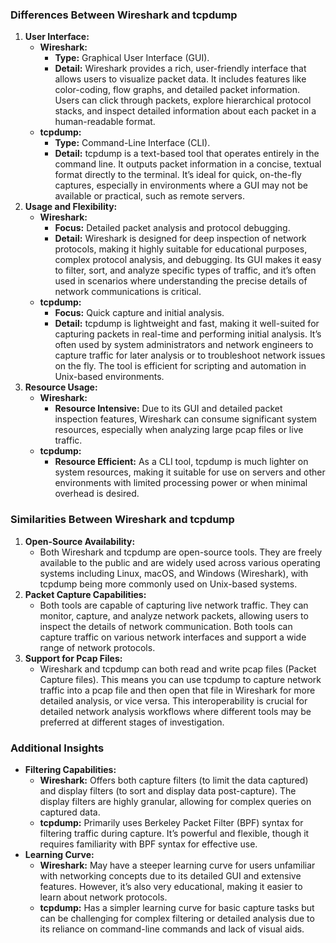 ### **Differences Between Wireshark and tcpdump**

1. **User Interface:**
    - **Wireshark:**
        - **Type:** Graphical User Interface (GUI).
        - **Detail:** Wireshark provides a rich, user-friendly interface that allows users to visualize packet data. It includes features like color-coding, flow graphs, and detailed packet information. Users can click through packets, explore hierarchical protocol stacks, and inspect detailed information about each packet in a human-readable format.
    - **tcpdump:**
        - **Type:** Command-Line Interface (CLI).
        - **Detail:** tcpdump is a text-based tool that operates entirely in the command line. It outputs packet information in a concise, textual format directly to the terminal. It’s ideal for quick, on-the-fly captures, especially in environments where a GUI may not be available or practical, such as remote servers.
2. **Usage and Flexibility:**
    - **Wireshark:**
        - **Focus:** Detailed packet analysis and protocol debugging.
        - **Detail:** Wireshark is designed for deep inspection of network protocols, making it highly suitable for educational purposes, complex protocol analysis, and debugging. Its GUI makes it easy to filter, sort, and analyze specific types of traffic, and it’s often used in scenarios where understanding the precise details of network communications is critical.
    - **tcpdump:**
        - **Focus:** Quick capture and initial analysis.
        - **Detail:** tcpdump is lightweight and fast, making it well-suited for capturing packets in real-time and performing initial analysis. It’s often used by system administrators and network engineers to capture traffic for later analysis or to troubleshoot network issues on the fly. The tool is efficient for scripting and automation in Unix-based environments.
3. **Resource Usage:**
    - **Wireshark:**
        - **Resource Intensive:** Due to its GUI and detailed packet inspection features, Wireshark can consume significant system resources, especially when analyzing large pcap files or live traffic.
    - **tcpdump:**
        - **Resource Efficient:** As a CLI tool, tcpdump is much lighter on system resources, making it suitable for use on servers and other environments with limited processing power or when minimal overhead is desired.

### **Similarities Between Wireshark and tcpdump**

1. **Open-Source Availability:**
    - Both Wireshark and tcpdump are open-source tools. They are freely available to the public and are widely used across various operating systems including Linux, macOS, and Windows (Wireshark), with tcpdump being more commonly used on Unix-based systems.
2. **Packet Capture Capabilities:**
    - Both tools are capable of capturing live network traffic. They can monitor, capture, and analyze network packets, allowing users to inspect the details of network communication. Both tools can capture traffic on various network interfaces and support a wide range of network protocols.
3. **Support for Pcap Files:**
    - Wireshark and tcpdump can both read and write pcap files (Packet Capture files). This means you can use tcpdump to capture network traffic into a pcap file and then open that file in Wireshark for more detailed analysis, or vice versa. This interoperability is crucial for detailed network analysis workflows where different tools may be preferred at different stages of investigation.

### **Additional Insights**

- **Filtering Capabilities:**
    - **Wireshark:** Offers both capture filters (to limit the data captured) and display filters (to sort and display data post-capture). The display filters are highly granular, allowing for complex queries on captured data.
    - **tcpdump:** Primarily uses Berkeley Packet Filter (BPF) syntax for filtering traffic during capture. It’s powerful and flexible, though it requires familiarity with BPF syntax for effective use.
- **Learning Curve:**
    - **Wireshark:** May have a steeper learning curve for users unfamiliar with networking concepts due to its detailed GUI and extensive features. However, it’s also very educational, making it easier to learn about network protocols.
    - **tcpdump:** Has a simpler learning curve for basic capture tasks but can be challenging for complex filtering or detailed analysis due to its reliance on command-line commands and lack of visual aids.

